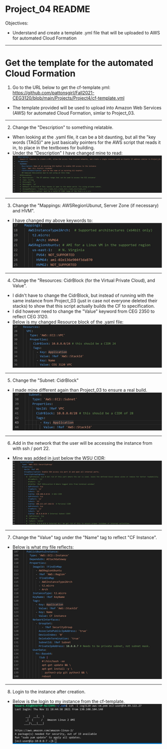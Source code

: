 # Project_04 README
Objectives:
* Understand and create a template .yml file that will be uploaded to AWS for automated Cloud Formation
--------------------------------
# Get the template for the automated Cloud Formation
1. Go to the URL below to get the cf-template.yml:
https://github.com/pattonsgirl/Fall2021-CEG3120/blob/main/Projects/Project4/cf-template.yml
* The template provided will be used to upload into Amazon Web Services (AWS) for automated Cloud Formation,
  simlar to Project_03.
--------------------------------
2. Change the "Description" to something relatable.
* When looking at the .yaml file, it can be a bit daunting, but all the "key words (TAGS)" are just basically pointers
  for the AWS script that reads it in, to place in the textboxes for building.
* Under the "Description" I have changed mine to read:
![Description](Pictures/Description.jpg)
--------------------------------
3. Change the "Mappings: AWSRegionUbunut, Server Zone (if necessary) and HVM".
* I have changed my above keywords to:
![Mappings](Pictures/Mappings.jpg)
--------------------------------
4. Change the "Resources: CidrBlock (for the Virtual Private Cloud), and Value".
* I didn't have to change the CidrBlock, but instead of running with the same instance from Project_03 (just
  in case not everyone deleted their stacks) to show that this script actually builds the CF to specification.
* I did however need to change the "Value" keyword from CEG 2350 to reflect CEG 3120.
* Below is my changed Resource block of the .yaml file:
![Resources](Pictures/Resources.jpg)
--------------------------------
5. Change the "Subnet: CidrBlock"
* I made mine different again than Project_03 to ensure a real build.
![Subnet](Pictures/Subnet.jpg)
--------------------------------
6. Add in the network that the user will be accessing the instance from with ssh / port 22.
* Mine was added in just below the WSU CIDR:
![SecurityGroup](Pictures/SecurityGroup.jpg)
--------------------------------
7. Change the "Value" tag under the "Name" tag to reflect "CF Instance".
* Below is what my file reflects:
![PublicUbuntuInstance](Pictures/PublicUbuntuInstance.jpg)
--------------------------------
8. Login to the instance after creation.
* Below is the login to my instance from the cf-template.
![Login](Pictures/Login.jpg)

